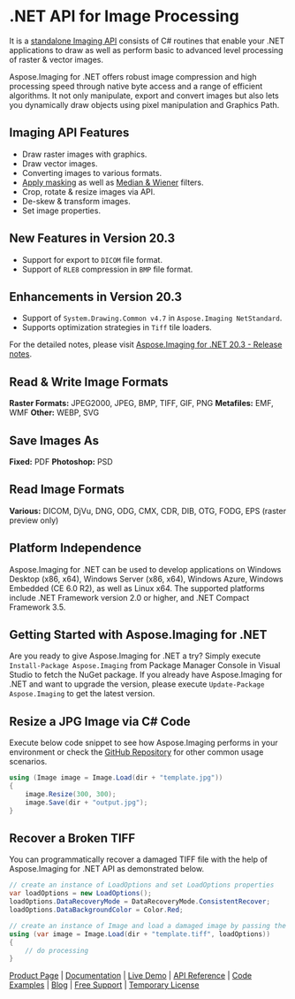 # .NET API for Image Processing

It is a [standalone Imaging API](https://products.aspose.com/imaging/net) consists of C# routines that enable your .NET applications to draw as well as perform basic to advanced level processing of raster & vector images.

Aspose.Imaging for .NET offers robust image compression and high processing speed through native byte access and a range of efficient algorithms. It not only manipulate, export and convert images but also lets you dynamically draw objects using pixel manipulation and Graphics Path.

## Imaging API Features

- Draw raster images with graphics.
- Draw vector images.
- Converting images to various formats.
- [Apply masking](https://docs.aspose.com/display/imagingnet/Applying+Masking+to+Images) as well as [Median & Wiener](https://docs.aspose.com/display/imagingnet/Applying+Median+and+Wiener+Filters) filters.
- Crop, rotate & resize images via API.
- De-skew & transform images.
- Set image properties.

## New Features in Version 20.3

- Support for export to `DICOM` file format.
- Support of `RLE8` compression in `BMP` file format.

## Enhancements in Version 20.3

- Support of `System.Drawing.Common v4.7` in `Aspose.Imaging NetStandard`.
- Supports optimization strategies in `Tiff` tile loaders.

For the detailed notes, please visit [Aspose.Imaging for .NET 20.3 - Release notes](https://docs.aspose.com/display/imagingnet/Aspose.Imaging+for+.NET+20.3+-+Release+notes).

## Read & Write Image Formats

**Raster Formats:** JPEG2000, JPEG, BMP, TIFF, GIF, PNG
**Metafiles:** EMF, WMF
**Other:** WEBP, SVG

## Save Images As

**Fixed:** PDF
**Photoshop:** PSD

## Read Image Formats

**Various:** DICOM, DjVu, DNG, ODG, CMX, CDR, DIB, OTG, FODG, EPS (raster preview only)

## Platform Independence

Aspose.Imaging for .NET can be used to develop applications on Windows Desktop (x86, x64), Windows Server (x86, x64), Windows Azure, Windows Embedded (CE 6.0 R2), as well as Linux x64. The supported platforms include .NET Framework version 2.0 or higher, and .NET Compact Framework 3.5.

## Getting Started with Aspose.Imaging for .NET

Are you ready to give Aspose.Imaging for .NET a try? Simply execute `Install-Package Aspose.Imaging` from Package Manager Console in Visual Studio to fetch the NuGet package. If you already have Aspose.Imaging for .NET and want to upgrade the version, please execute `Update-Package Aspose.Imaging` to get the latest version.

## Resize a JPG Image via C# Code

Execute below code snippet to see how Aspose.Imaging performs in your environment or check the [GitHub Repository](https://github.com/aspose-imaging/Aspose.Imaging-for-.NET) for other common usage scenarios. 

```csharp
using (Image image = Image.Load(dir + "template.jpg"))
{
    image.Resize(300, 300);
    image.Save(dir + "output.jpg");
}
```

## Recover a Broken TIFF

You can programmatically recover a damaged TIFF file with the help of Aspose.Imaging for .NET API as demonstrated below.

```csharp
// create an instance of LoadOptions and set LoadOptions properties
var loadOptions = new LoadOptions();
loadOptions.DataRecoveryMode = DataRecoveryMode.ConsistentRecover;
loadOptions.DataBackgroundColor = Color.Red;

// create an instance of Image and load a damaged image by passing the instance of LoadOptions
using (var image = Image.Load(dir + "template.tiff", loadOptions))
{
    // do processing
}
```

[Product Page](https://products.aspose.com/imaging/net) | [Documentation](https://docs.aspose.com/display/imagingnet/Home) | [Live Demo](https://products.aspose.app/imaging/family) | [API Reference](https://apireference.aspose.com/net/imaging) | [Code Examples](https://github.com/aspose-imaging/Aspose.Imaging-for-.NET) | [Blog](https://blog.aspose.com/category/imaging/) | [Free Support](https://forum.aspose.com/c/imaging) | [Temporary License](https://purchase.aspose.com/temporary-license)
